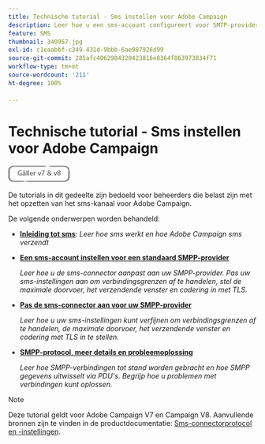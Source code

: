```yaml
---
title: Technische tutorial - Sms instellen voor Adobe Campaign
description: Leer hoe u een sms-account configureert voor SMTP-providers en hoe u de configuratie analyseert en problemen oplost.
feature: SMS
thumbnail: 340957.jpg
exl-id: c1eaabbf-c349-431d-9bbb-6ae987926d99
source-git-commit: 285afc4062984320423816e8364f863973834f71
workflow-type: tm+mt
source-wordcount: '211'
ht-degree: 100%

---
```


# Technische tutorial - Sms instellen voor Adobe Campaign

![Geldt voor V7 en V8](../assets/V7-V8-stamp.png)

De tutorials in dit gedeelte zijn bedoeld voor beheerders die belast zijn met het opzetten van het sms-kanaal voor Adobe Campaign.

De volgende onderwerpen worden behandeld:

* **[Inleiding tot sms](/help/tutorial-sms/introduction-to-sms.md)**:
   *Leer hoe sms werkt en hoe Adobe Campaign sms verzendt*

* **[Een sms-account instellen voor een standaard SMPP-provider](/help/tutorial-sms/set-up-account-for-standard-smpp-provider.md)**

   *Leer hoe u de sms-connector aanpast aan uw SMPP-provider. Pas uw sms-instellingen aan om verbindingsgrenzen af te handelen, stel de maximale doorvoer, het verzendende venster en codering in met TLS.*

* **[Pas de sms-connector aan voor uw SMPP-provider](/help/tutorial-sms/adapt-sms-connector-to-smpp-provider.md)**

   *Leer hoe u uw sms-instellingen kunt verfijnen om verbindingsgrenzen af te handelen, de maximale doorvoer, het verzendende venster en codering met TLS in te stellen.*

* **[SMPP-protocol, meer details en probleemoplossing](/help/tutorial-sms/smpp-deep-dive-and-troubleshooting.md)**

   *Leer hoe SMPP-verbindingen tot stand worden gebracht en hoe SMPP gegevens uitwisselt via PDU&#39;s. Begrijp hoe u problemen met verbindingen kunt oplossen.*

>[!NOTE]
>
>Deze tutorial geldt voor Adobe Campaign V7 en Campaign V8. Aanvullende bronnen zijn te vinden in de productdocumentatie: [Sms-connectorprotocol en -instellingen](https://experienceleague.adobe.com/docs/campaign-classic/using/sending-messages/sending-messages-on-mobiles/sms-protocol.html?lang=nl#sending-messages).
